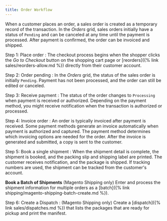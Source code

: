```yaml
---
title: Order Workflow
---
```


When a customer places an order, a sales order is created as a temporary record of the transaction. In the _Orders_ grid, sales orders initially have a status of `Pending` and can be canceled at any time until the payment is processed. After payment is confirmed, the order can be invoiced and shipped.

Step 1: Place order
: The checkout process begins when the shopper clicks the _Go to Checkout_ button on the shopping cart page or [reorders]({% link sales/reorders-allow.md %}) directly from their customer account.

Step 2: Order pending
: In the _Orders_ grid, the status of the sales order is initially `Pending`. Payment has not been processed, and the order can still be edited or canceled.

Step 3: Receive payment
: The status of the order changes to `Processing` when payment is received or authorized. Depending on the payment method, you might receive notification when the transaction is authorized or processed.

Step 4: Invoice order
: An order is typically invoiced after payment is received. Some payment methods generate an invoice automatically when payment is authorized and captured. The payment method determines which invoicing options are needed for the order. After the invoice is generated and submitted, a copy is sent to the customer.

Step 5: Book a single shipment
: When the shipment detail is complete, the shipment is booked, and the packing slip and shipping label are printed. The customer receives notification, and the package is shipped. If tracking numbers are used, the shipment can be tracked from the customer's account.

  **Book a Batch of Shipments**
  (Magento Shipping only) Enter and process the shipment information for multiple orders as a [batch]({% link shipping/magento-shipping-batch-create.md %}).

Step 6: Create a Dispatch
: (Magento Shipping only) Create a [dispatch]({% link sales/dispatches.md %}) that lists the packages that are ready for pickup and print the manifest.
